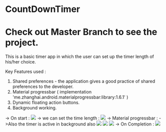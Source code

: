 # CountDownTimer
# Check out Master Branch to see the project.

This is a basic timer app in which the user can set up the timer length of his/her choice.

Key Features used :
1. Shared preferences - the application gives a good practice of shared preferences to the developer.
2. Material progressbar (  implementation 'me.zhanghai.android.materialprogressbar:library:1.6.1' )
3. Dynamic floating action buttons.
4. Background working.
 
  -> On start :
      <img src="TimerImages/1.png">
  -> we can set the time length :
      <img src="TimerImages/1.png">
  -> Material progressbar :
      ->Also the timer is active in background also
      <img src="TimerImages/1.png">
      <img src="TimerImages/1.png">
      <img src="TimerImages/1.png">
  -> On Completion :
      <img src="TimerImages/1.png">
